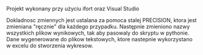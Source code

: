 Projekt wykonany przy użyciu ifort oraz Visual Studio

Dokladnosc zmiennych jest ustalana za pomoca stalej PRECISION, ktora jest zmieniana "ręcznie" dla każdego przypadku.
Następnie zmieniono nazwy wszystkich plikow wynikowych, tak aby pasowaly do skryptu w pythonie.
Dane wygenerowane do plikow tekstowych, ktore nastepnie wykorzystano w excelu do stworzenia wykresow.